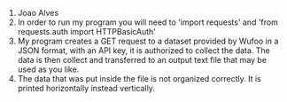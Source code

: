 1. Joao Alves
2. In order to run my program you will need to 'import requests' and 'from requests.auth import HTTPBasicAuth'
3. My program creates a GET request to a dataset provided by Wufoo in a JSON format, with an API key, it is 
authorized to collect the data. The data is then collect and transferred to an output text file that may be 
used as you like.
4. The data that was put inside the file is not organized correctly. It is printed horizontally instead vertically.




